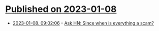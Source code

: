 # [Published on 2023-01-08](index.md)

* [2023-01-08, 09:02:06](https://news.ycombinator.com/item?id=34297364) - [Ask HN: Since when is everything a scam?](https://news.ycombinator.com/item?id=34297364)
